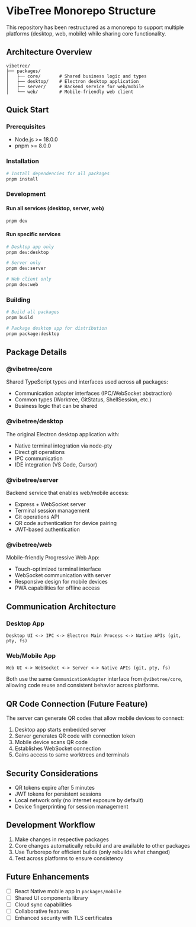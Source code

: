 # VibeTree Monorepo Structure

This repository has been restructured as a monorepo to support multiple platforms (desktop, web, mobile) while sharing core functionality.

## Architecture Overview

```
vibetree/
├── packages/
│   ├── core/       # Shared business logic and types
│   ├── desktop/    # Electron desktop application
│   ├── server/     # Backend service for web/mobile
│   └── web/        # Mobile-friendly web client
```

## Quick Start

### Prerequisites
- Node.js >= 18.0.0
- pnpm >= 8.0.0

### Installation
```bash
# Install dependencies for all packages
pnpm install
```

### Development

#### Run all services (desktop, server, web)
```bash
pnpm dev
```

#### Run specific services
```bash
# Desktop app only
pnpm dev:desktop

# Server only
pnpm dev:server

# Web client only
pnpm dev:web
```

### Building

```bash
# Build all packages
pnpm build

# Package desktop app for distribution
pnpm package:desktop
```

## Package Details

### @vibetree/core
Shared TypeScript types and interfaces used across all packages:
- Communication adapter interfaces (IPC/WebSocket abstraction)
- Common types (Worktree, GitStatus, ShellSession, etc.)
- Business logic that can be shared

### @vibetree/desktop
The original Electron desktop application with:
- Native terminal integration via node-pty
- Direct git operations
- IPC communication
- IDE integration (VS Code, Cursor)

### @vibetree/server
Backend service that enables web/mobile access:
- Express + WebSocket server
- Terminal session management
- Git operations API
- QR code authentication for device pairing
- JWT-based authentication

### @vibetree/web
Mobile-friendly Progressive Web App:
- Touch-optimized terminal interface
- WebSocket communication with server
- Responsive design for mobile devices
- PWA capabilities for offline access

## Communication Architecture

### Desktop App
```
Desktop UI <-> IPC <-> Electron Main Process <-> Native APIs (git, pty, fs)
```

### Web/Mobile App
```
Web UI <-> WebSocket <-> Server <-> Native APIs (git, pty, fs)
```

Both use the same `CommunicationAdapter` interface from `@vibetree/core`, allowing code reuse and consistent behavior across platforms.

## QR Code Connection (Future Feature)

The server can generate QR codes that allow mobile devices to connect:

1. Desktop app starts embedded server
2. Server generates QR code with connection token
3. Mobile device scans QR code
4. Establishes WebSocket connection
5. Gains access to same worktrees and terminals

## Security Considerations

- QR tokens expire after 5 minutes
- JWT tokens for persistent sessions
- Local network only (no internet exposure by default)
- Device fingerprinting for session management

## Development Workflow

1. Make changes in respective packages
2. Core changes automatically rebuild and are available to other packages
3. Use Turborepo for efficient builds (only rebuilds what changed)
4. Test across platforms to ensure consistency

## Future Enhancements

- [ ] React Native mobile app in `packages/mobile`
- [ ] Shared UI components library
- [ ] Cloud sync capabilities
- [ ] Collaborative features
- [ ] Enhanced security with TLS certificates